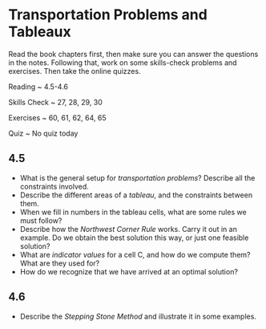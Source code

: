 # Transportation Problems and Tableaux

Read the book chapters first, then make sure you can answer the questions in the notes. Following that, work on some skills-check problems and exercises. Then take the online quizzes.

Reading
  ~ 4.5-4.6

Skills Check
  ~ 27, 28, 29, 30

Exercises
  ~ 60, 61, 62, 64, 65

Quiz
  ~ No quiz today

## 4.5

- What is the general setup for *transportation problems*? Describe all the constraints involved.
- Describe the different areas of a *tableau*, and the constraints between them.
- When we fill in numbers in the tableau cells, what are some rules we must follow?
- Describe how the *Northwest Corner Rule* works. Carry it out in an example. Do we obtain the best solution this way, or just one feasible solution?
- What are *indicator values* for a cell C, and how do we compute them? What are they used for?
- How do we recognize that we have arrived at an optimal solution?

## 4.6

- Describe the *Stepping Stone Method* and illustrate it in some examples.
